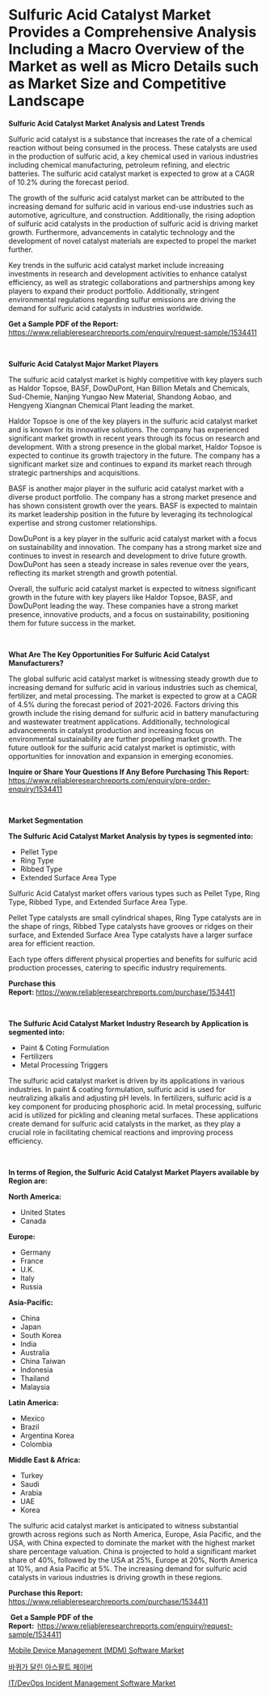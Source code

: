 <p><h1>Sulfuric Acid Catalyst Market Provides a Comprehensive Analysis Including a Macro Overview of the Market as well as Micro Details such as Market Size and Competitive Landscape</h1></p><p><strong>Sulfuric Acid Catalyst Market Analysis and Latest Trends</strong></p>
<p><p>Sulfuric acid catalyst is a substance that increases the rate of a chemical reaction without being consumed in the process. These catalysts are used in the production of sulfuric acid, a key chemical used in various industries including chemical manufacturing, petroleum refining, and electric batteries. The sulfuric acid catalyst market is expected to grow at a CAGR of 10.2% during the forecast period. </p><p>The growth of the sulfuric acid catalyst market can be attributed to the increasing demand for sulfuric acid in various end-use industries such as automotive, agriculture, and construction. Additionally, the rising adoption of sulfuric acid catalysts in the production of sulfuric acid is driving market growth. Furthermore, advancements in catalytic technology and the development of novel catalyst materials are expected to propel the market further.</p><p>Key trends in the sulfuric acid catalyst market include increasing investments in research and development activities to enhance catalyst efficiency, as well as strategic collaborations and partnerships among key players to expand their product portfolio. Additionally, stringent environmental regulations regarding sulfur emissions are driving the demand for sulfuric acid catalysts in industries worldwide.</p></p>
<p><strong>Get a Sample PDF of the Report:&nbsp;</strong> <a href="https://www.reliableresearchreports.com/enquiry/request-sample/1534411">https://www.reliableresearchreports.com/enquiry/request-sample/1534411</a></p>
<p>&nbsp;</p>
<p><strong>Sulfuric Acid Catalyst Major Market Players</strong></p>
<p><p>The sulfuric acid catalyst market is highly competitive with key players such as Haldor Topsoe, BASF, DowDuPont, Han Billion Metals and Chemicals, Sud-Chemie, Nanjing Yungao New Material, Shandong Aobao, and Hengyeng Xiangnan Chemical Plant leading the market.</p><p>Haldor Topsoe is one of the key players in the sulfuric acid catalyst market and is known for its innovative solutions. The company has experienced significant market growth in recent years through its focus on research and development. With a strong presence in the global market, Haldor Topsoe is expected to continue its growth trajectory in the future. The company has a significant market size and continues to expand its market reach through strategic partnerships and acquisitions.</p><p>BASF is another major player in the sulfuric acid catalyst market with a diverse product portfolio. The company has a strong market presence and has shown consistent growth over the years. BASF is expected to maintain its market leadership position in the future by leveraging its technological expertise and strong customer relationships.</p><p>DowDuPont is a key player in the sulfuric acid catalyst market with a focus on sustainability and innovation. The company has a strong market size and continues to invest in research and development to drive future growth. DowDuPont has seen a steady increase in sales revenue over the years, reflecting its market strength and growth potential.</p><p>Overall, the sulfuric acid catalyst market is expected to witness significant growth in the future with key players like Haldor Topsoe, BASF, and DowDuPont leading the way. These companies have a strong market presence, innovative products, and a focus on sustainability, positioning them for future success in the market.</p></p>
<p>&nbsp;</p>
<p><strong>What Are The Key Opportunities For Sulfuric Acid Catalyst Manufacturers?</strong></p>
<p><p>The global sulfuric acid catalyst market is witnessing steady growth due to increasing demand for sulfuric acid in various industries such as chemical, fertilizer, and metal processing. The market is expected to grow at a CAGR of 4.5% during the forecast period of 2021-2026. Factors driving this growth include the rising demand for sulfuric acid in battery manufacturing and wastewater treatment applications. Additionally, technological advancements in catalyst production and increasing focus on environmental sustainability are further propelling market growth. The future outlook for the sulfuric acid catalyst market is optimistic, with opportunities for innovation and expansion in emerging economies.</p></p>
<p><strong>Inquire or Share Your Questions If Any Before Purchasing This Report:</strong> <a href="https://www.reliableresearchreports.com/enquiry/pre-order-enquiry/1534411">https://www.reliableresearchreports.com/enquiry/pre-order-enquiry/1534411</a></p>
<p>&nbsp;</p>
<p><strong>Market Segmentation</strong></p>
<p><strong>The Sulfuric Acid Catalyst Market Analysis by types is segmented into:</strong></p>
<p><ul><li>Pellet Type</li><li>Ring Type</li><li>Ribbed Type</li><li>Extended Surface Area Type</li></ul></p>
<p><p>Sulfuric Acid Catalyst market offers various types such as Pellet Type, Ring Type, Ribbed Type, and Extended Surface Area Type. </p><p>Pellet Type catalysts are small cylindrical shapes, Ring Type catalysts are in the shape of rings, Ribbed Type catalysts have grooves or ridges on their surface, and Extended Surface Area Type catalysts have a larger surface area for efficient reaction. </p><p>Each type offers different physical properties and benefits for sulfuric acid production processes, catering to specific industry requirements.</p></p>
<p><strong>Purchase this Report:&nbsp;</strong><a href="https://www.reliableresearchreports.com/purchase/1534411">https://www.reliableresearchreports.com/purchase/1534411</a></p>
<p>&nbsp;</p>
<p><strong>The Sulfuric Acid Catalyst Market Industry Research by Application is segmented into:</strong></p>
<p><ul><li>Paint & Coting Formulation</li><li>Fertilizers</li><li>Metal Processing Triggers</li></ul></p>
<p><p>The sulfuric acid catalyst market is driven by its applications in various industries. In paint & coating formulation, sulfuric acid is used for neutralizing alkalis and adjusting pH levels. In fertilizers, sulfuric acid is a key component for producing phosphoric acid. In metal processing, sulfuric acid is utilized for pickling and cleaning metal surfaces. These applications create demand for sulfuric acid catalysts in the market, as they play a crucial role in facilitating chemical reactions and improving process efficiency.</p></p>
<p>&nbsp;</p>
<p><strong>In terms of Region, the Sulfuric Acid Catalyst Market Players available by Region are:</strong></p>
<p>
    <p> <strong> North America: </strong>
        <ul>
            <li>United States</li>
            <li>Canada</li>
        </ul>
        </p> 
    <p> <strong> Europe: </strong>
        <ul>
            <li>Germany</li>
            <li>France</li>
            <li>U.K.</li>
            <li>Italy</li>
            <li>Russia</li>
        </ul>
        </p> 
    <p> <strong> Asia-Pacific: </strong>
        <ul>
            <li>China</li>
            <li>Japan</li>
            <li>South Korea</li>
            <li>India</li>
            <li>Australia</li>
            <li>China Taiwan</li>
            <li>Indonesia</li>
            <li>Thailand</li>
            <li>Malaysia</li>
        </ul>
        </p> 
    <p> <strong> Latin America: </strong>
        <ul>
            <li>Mexico</li>
            <li>Brazil</li>
            <li>Argentina Korea</li>
            <li>Colombia</li>
        </ul>
        </p> 
    <p> <strong> Middle East & Africa: </strong>
        <ul>
            <li>Turkey</li>
            <li>Saudi</li>
            <li>Arabia</li>
            <li>UAE</li>
            <li>Korea</li>
        </ul>
    </p>
    </p>
<p><p>The sulfuric acid catalyst market is anticipated to witness substantial growth across regions such as North America, Europe, Asia Pacific, and the USA, with China expected to dominate the market with the highest market share percentage valuation. China is projected to hold a significant market share of 40%, followed by the USA at 25%, Europe at 20%, North America at 10%, and Asia Pacific at 5%. The increasing demand for sulfuric acid catalysts in various industries is driving growth in these regions.</p></p>
<p><strong>Purchase this Report: </strong><a href="https://www.reliableresearchreports.com/purchase/1534411">https://www.reliableresearchreports.com/purchase/1534411</a></p>
<p>&nbsp;<strong>Get a Sample PDF of the Report:&nbsp;&nbsp;</strong><a href="https://www.reliableresearchreports.com/enquiry/request-sample/1534411">https://www.reliableresearchreports.com/enquiry/request-sample/1534411</a></p>
<p><strong></strong></p>
<p><p><a href="https://view.publitas.com/reportprime-1/mobile-device-management-mdm-software-market-size-evaluating-its-market-trends-growth-and-projections-2023-2030/">Mobile Device Management (MDM) Software Market</a></p><p><a href="https://medium.com/@carlosrtzkzhj/%ED%9C%A0-%EC%95%84%EC%8A%A4%ED%8C%94%ED%8A%B8-%ED%8F%AC%EC%9E%A5%EA%B8%B0-%EC%8B%9C%EC%9E%A5-%EC%9C%A0%ED%98%95-%EC%9D%91%EC%9A%A9-%EB%B0%8F-%EC%A7%80%EB%A6%AC%EB%B3%84-%EC%A2%85%ED%95%A9-%ED%8F%89%EA%B0%80-3e8f3a2fb589">바퀴가 달린 아스팔트 페이버</a></p><p><a href="https://view.publitas.com/reportprime-1/it-devops-incident-management-software-market-size-market-trends-and-growth-outlook-forecasted-for-period-from-2023-to-2030/">IT/DevOps Incident Management Software Market</a></p></p>